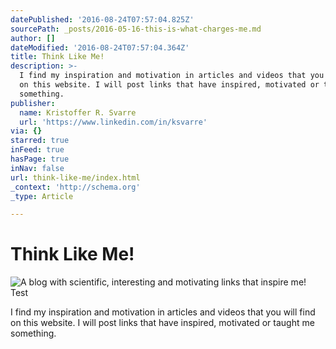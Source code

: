 ```yaml
---
datePublished: '2016-08-24T07:57:04.825Z'
sourcePath: _posts/2016-05-16-this-is-what-charges-me.md
author: []
dateModified: '2016-08-24T07:57:04.364Z'
title: Think Like Me!
description: >-
  I find my inspiration and motivation in articles and videos that you will find
  on this website. I will post links that have inspired, motivated or taught me
  something.
publisher:
  name: Kristoffer R. Svarre
  url: 'https://www.linkedin.com/in/ksvarre'
via: {}
starred: true
inFeed: true
hasPage: true
inNav: false
url: think-like-me/index.html
_context: 'http://schema.org'
_type: Article

---
```

# Think Like Me!
![A blog with scientific, interesting and motivating links that inspire me! Test](https://the-grid-user-content.s3-us-west-2.amazonaws.com/bb02b10e-bc54-46e3-8451-2a86522c79e6.gif)

I find my inspiration and motivation in articles and videos that you will find on this website. I will post links that have inspired, motivated or taught me something.
